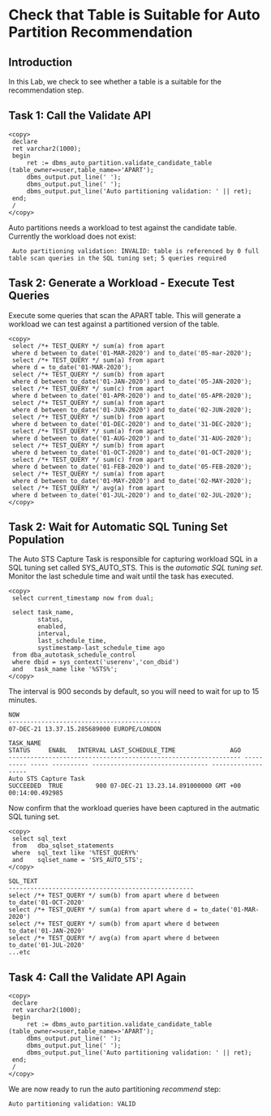 # Check that Table is Suitable for Auto Partition Recommendation

## Introduction

 In this Lab, we check to see whether a table is a suitable for the recommendation step.

## Task 1: Call the Validate API

    <copy>
     declare
     ret varchar2(1000);
     begin
         ret := dbms_auto_partition.validate_candidate_table (table_owner=>user,table_name=>'APART');
         dbms_output.put_line(' ');
         dbms_output.put_line(' ');
         dbms_output.put_line('Auto partitioning validation: ' || ret);
     end;
     /
    </copy>

Auto partitions needs a workload to test against the candidate table. Currently the workload does not exist:

`````
 Auto partitioning validation: INVALID: table is referenced by 0 full table scan queries in the SQL tuning set; 5 queries required
`````

## Task 2: Generate a Workload - Execute Test Queries

Execute some queries that scan the APART table. This will generate a workload we can test against a partitioned version of the table.

    <copy>
     select /*+ TEST_QUERY */ sum(a) from apart 
     where d between to_date('01-MAR-2020') and to_date('05-mar-2020');
     select /*+ TEST_QUERY */ sum(a) from apart 
     where d = to_date('01-MAR-2020');
     select /*+ TEST_QUERY */ sum(b) from apart 
     where d between to_date('01-JAN-2020') and to_date('05-JAN-2020');
     select /*+ TEST_QUERY */ sum(c) from apart 
     where d between to_date('01-APR-2020') and to_date('05-APR-2020');
     select /*+ TEST_QUERY */ sum(a) from apart 
     where d between to_date('01-JUN-2020') and to_date('02-JUN-2020');
     select /*+ TEST_QUERY */ sum(b) from apart 
     where d between to_date('01-DEC-2020') and to_date('31-DEC-2020');
     select /*+ TEST_QUERY */ sum(a) from apart 
     where d between to_date('01-AUG-2020') and to_date('31-AUG-2020');
     select /*+ TEST_QUERY */ sum(b) from apart 
     where d between to_date('01-OCT-2020') and to_date('01-OCT-2020');
     select /*+ TEST_QUERY */ sum(c) from apart 
     where d between to_date('01-FEB-2020') and to_date('05-FEB-2020');
     select /*+ TEST_QUERY */ sum(a) from apart 
     where d between to_date('01-MAY-2020') and to_date('02-MAY-2020');
     select /*+ TEST_QUERY */ avg(a) from apart 
     where d between to_date('01-JUL-2020') and to_date('02-JUL-2020');
    </copy>

## Task 2: Wait for Automatic SQL Tuning Set Population

The Auto STS Capture Task is responsible for capturing workload SQL in a SQL tuning set called SYS\_AUTO\_STS. This is the _automatic SQL tuning set_. Monitor the last schedule time and wait until the task has executed.

    <copy>
     select current_timestamp now from dual;
     
     select task_name,
            status,
            enabled,
            interval,
            last_schedule_time, 
            systimestamp-last_schedule_time ago 
     from dba_autotask_schedule_control 
     where dbid = sys_context('userenv','con_dbid') 
     and   task_name like '%STS%';
    </copy>

The interval is 900 seconds by default, so you will need to wait for up to 15 minutes.

`````
NOW
------------------------------------------
07-DEC-21 13.37.15.285689000 EUROPE/LONDON

TASK_NAME                                                        STATUS     ENABL   INTERVAL LAST_SCHEDULE_TIME               AGO                
---------------------------------------------------------------- ---------- ----- ---------- -------------------------------- -------------------
Auto STS Capture Task                                            SUCCEEDED  TRUE         900 07-DEC-21 13.23.14.891000000 GMT +00 00:14:00.492985

`````
Now confirm that the workload queries have been captured in the autmatic SQL tuning set.

    <copy>
     select sql_text 
     from   dba_sqlset_statements 
     where  sql_text like '%TEST_QUERY%'
     and    sqlset_name = 'SYS_AUTO_STS';
    </copy>

`````
SQL_TEXT                                                                                                                                              
---------------------------------------------------
select /*+ TEST_QUERY */ sum(b) from apart where d between to_date('01-OCT-2020'                                                                      
select /*+ TEST_QUERY */ sum(a) from apart where d = to_date('01-MAR-2020')                                                                           
select /*+ TEST_QUERY */ sum(b) from apart where d between to_date('01-JAN-2020'                                                                      
select /*+ TEST_QUERY */ avg(a) from apart where d between to_date('01-JUL-2020'   
...etc
`````

## Task 4: Call the Validate API Again

    <copy>
     declare
     ret varchar2(1000);
     begin
         ret := dbms_auto_partition.validate_candidate_table (table_owner=>user,table_name=>'APART');
         dbms_output.put_line(' ');
         dbms_output.put_line(' ');
         dbms_output.put_line('Auto partitioning validation: ' || ret);
     end;
     /
    </copy>

We are now ready to run the auto partitioning _recommend_ step:

`````
Auto partitioning validation: VALID
`````
